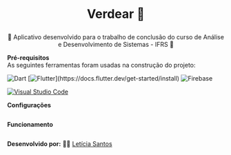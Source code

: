 # <p align="center"> Verdear 🌱</p> 

<p align="center">🚨 Aplicativo desenvolvido para o trabalho de conclusão do curso de Análise e Desenvolvimento de Sistemas - IFRS 🚨</p>

**Pré-requisitos**<br>
As seguintes ferramentas foram usadas na construção do projeto:

![Dart](https://img.shields.io/badge/dart-%230175C2.svg?style=for-the-badge&logo=dart&logoColor=white)
[![Flutter](https://img.shields.io/badge/Flutter-%2302569B.svg?style=for-the-badge&logo=Flutter&logoColor=white")](https://docs.flutter.dev/get-started/install)
![Firebase](https://img.shields.io/badge/firebase-%23039BE5.svg?style=for-the-badge&logo=firebase)

[![Visual Studio Code](https://img.shields.io/badge/Visual%20Studio%20Code-0078d7.svg?style=for-the-badge&logo=visual-studio-code&logoColor=white)
](https://code.visualstudio.com/) 


**Configurações**
```bash

``` 

**Funcionamento**

```bash

```   



**Desenvolvido por:** 👩‍💻 [Letícia Santos](https://github.com/leticiasantosgonc)<br>
